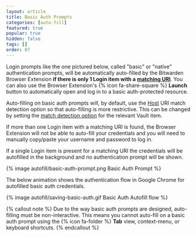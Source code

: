 ```yaml
---
layout: article
title: Basic Auth Prompts
categories: [auto-fill]
featured: true
popular: true
hidden: false
tags: []
order: 07
---
```


Login prompts like the one pictured below, called "basic" or "native" authentication prompts, will be automatically auto-filled by the Bitwarden Browser Extension **if there is only 1 Login item with a** [**matching URI**]({{site.baseurl}}/article/uri-match-detection). You can also use the Browser Extension's {% icon fa-share-square %} **Launch** button to automatically open and log in to a basic auth-protected resource.

Auto-filling on basic auth prompts will, by default, use the [Host]({{site.baseurl}}/article/uri-match-detection/#host) URI match detection option so that auto-filling is more restrictive. This can be changed by setting the [match detection option]({{site.baseurl}}/article/uri-match-detection/) for the relevant Vault item.

If more than one Login item with a matching URI is found, the Browser Extension will not be able to auto-fill your credentials and you will need to manually copy/paste your username and password to log in.

If a single Login item is present for a matching URI the credentials will be autofilled in the background and no authentication prompt will be shown.

{% image autofill/basic-auth-prompt.png Basic Auth Prompt %}

The below animation shows the authentication flow in Google Chrome for autofilled basic auth credentials.

{% image autofill/saving-basic-auth.gif Basic Auth Autofill flow %}

{% callout note %}
Due to the way basic auth prompts are designed, auto-filling must be non-interactive. This means you cannot auto-fill on a basic auth prompt using the {% icon fa-folder %} **Tab** view, context-menu, or keyboard shortcuts.
{% endcallout %}
